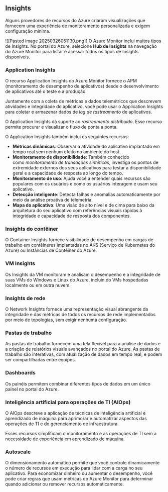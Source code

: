 ## Insights

Alguns provedores de recursos do Azure criaram visualizações que fornecem uma experiência de monitoramento personalizada e exigem configuração mínima.

![[Pasted image 20250326051130.png]]
O Azure Monitor inclui muitos tipos de Insights. No portal do Azure, selecione **Hub de Insights** na navegação do Azure Monitor para listar e acessar todos os tipos de Insights disponíveis.


### Application Insights

O recurso Application Insights do Azure Monitor fornece o APM (monitoramento de desempenho de aplicativos) desde o desenvolvimento de aplicativos até o teste e a produção.

Juntamente com a coleta de métricas e dados telemétricos que descrevem atividades e integridade do aplicativo, você pode usar o Application Insights para coletar e armazenar dados de _log de rastreamento_ de aplicativos.

O Application Insights dá suporte ao _rastreamento distribuído_. Esse recurso permite procurar e visualizar o fluxo de ponta a ponta.

O Application Insights também inclui os seguintes recursos:

- **Métricas dinâmicas**: Observar a atividade do aplicativo implantado em tempo real sem nenhum efeito no ambiente do host.
- **Monitoramento de disponibilidade**: Também conhecido como _monitoramento de transações sintéticas_, investiga os pontos de extremidade externos dos seus aplicativos para testar a disponibilidade geral e a capacidade de resposta ao longo do tempo.
- **Monitoramento de uso**: Ajuda você a entender quais recursos são populares com os usuários e como os usuários interagem e usam seu aplicativo.
- **Detecção inteligente**: Detecta falhas e anomalias automaticamente por meio da análise proativa de telemetria.
- **Mapa do aplicativo**: Uma visão de alto nível e de cima para baixo da arquitetura do seu aplicativo com referências visuais rápidas à integridade e capacidade de resposta dos componentes.

### Insights do contêiner
O Container Insights fornece visibilidade de desempenho em cargas de trabalho em contêineres implantadas no AKS (Serviço de Kubernetes do Azure) ou Instâncias de Contêiner do Azure.

### VM Insights
Os Insights da VM monitoram e analisam o desempenho e a integridade de suas VMs do Windows e Linux do Azure, incluin.do VMs hospedadas localmente ou em outra nuvem.

### Insights de rede
O Network Insights fornece uma representação visual abrangente da integridade e das métricas de todos os recursos de rede implementados por meio de topologias, sem exigir nenhuma configuração.

### Pastas de trabalho
As pastas de trabalho fornecem uma tela flexível para a análise de dados e a criação de relatórios visuais avançados no portal do Azure.
As pastas de trabalho são interativas, com atualização de dados em tempo real, e podem ser compartilhadas entre equipes.

### Dashboards
Os painéis permitem combinar diferentes tipos de dados em um único painel no portal do Azure.

### Inteligência artificial para operações de TI (AIOps)
O AIOps descreve a aplicação de técnicas de inteligência artificial e aprendizado de máquina para aprimorar e automatizar aspectos das operações de TI e do gerenciamento de infraestrutura.

Esses recursos simplificam o monitoramento e as operações de TI sem a necessidade de experiência em aprendizado de máquina.

### Autoscale
O dimensionamento automático permite que você controle dinamicamente o número de recursos em execução para lidar com a carga no seu aplicativo. Para economizar dinheiro ou aumentar o desempenho, você pode criar regras que usam métricas do Azure Monitor para determinar quando adicionar ou remover recursos automaticamente.